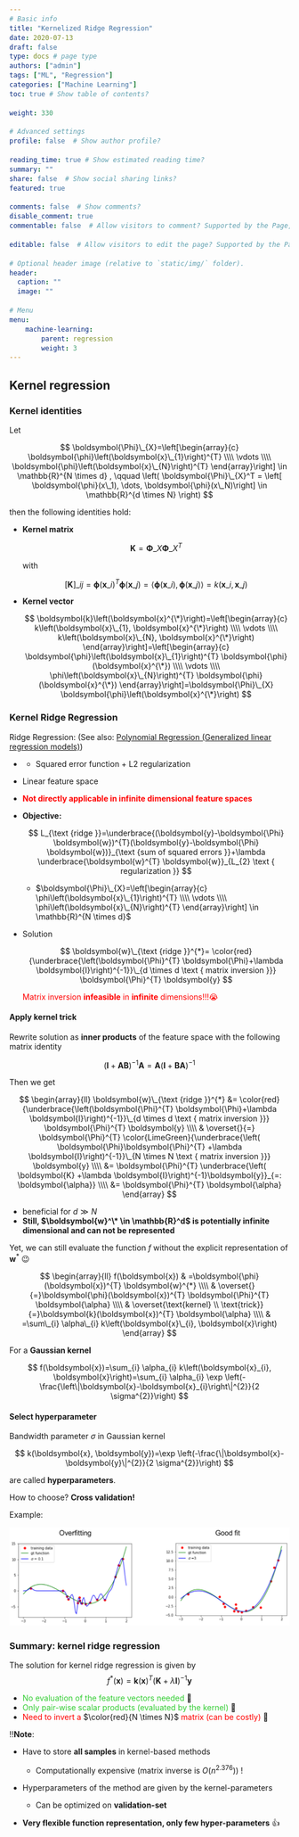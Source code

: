 ```yaml
---
# Basic info
title: "Kernelized Ridge Regression"
date: 2020-07-13
draft: false
type: docs # page type
authors: ["admin"]
tags: ["ML", "Regression"]
categories: ["Machine Learning"]
toc: true # Show table of contents?

weight: 330

# Advanced settings
profile: false  # Show author profile?

reading_time: true # Show estimated reading time?
summary: ""
share: false  # Show social sharing links?
featured: true

comments: false  # Show comments?
disable_comment: true
commentable: false  # Allow visitors to comment? Supported by the Page, Post, and Docs content types.

editable: false  # Allow visitors to edit the page? Supported by the Page, Post, and Docs content types.

# Optional header image (relative to `static/img/` folder).
header:
  caption: ""
  image: ""

# Menu
menu: 
    machine-learning:
        parent: regression
        weight: 3
---
```



## Kernel regression

### Kernel identities

Let

$$
\boldsymbol{\Phi}\_{X}=\left[\begin{array}{c}
                                            \boldsymbol{\phi}\left(\boldsymbol{x}\_{1}\right)^{T} \\\\
                                            \vdots \\\\
                                            \boldsymbol{\phi}\left(\boldsymbol{x}\_{N}\right)^{T}
\end{array}\right] \in \mathbb{R}^{N \times d} , \qquad \left( \boldsymbol{\Phi}\_{X}^T = \left[ \boldsymbol{\phi}(x\_1), \dots, \boldsymbol{\phi}(x\_N)\right] \in \mathbb{R}^{d \times N} \right)
$$

then the following identities hold:

- **Kernel matrix**

  $$
  \boldsymbol{K}=\boldsymbol{\Phi}\_{X} \boldsymbol{\Phi}\_{X}^{T}
  $$

  with 

  $$
  [\boldsymbol{K}]\_{ij}=\boldsymbol{\phi}\left(\boldsymbol{x}\_{i}\right)^{T} \boldsymbol{\phi}(\boldsymbol{x}\_{j}) = \langle \boldsymbol{\phi}(\boldsymbol{x}\_{i}), \boldsymbol{\phi}(\boldsymbol{x}\_{j}) \rangle = k\left(\boldsymbol{x}\_{i}, \boldsymbol{x}\_{j}\right)
  $$
  
- **Kernel vector**

  $$
  \boldsymbol{k}\left(\boldsymbol{x}^{\*}\right)=\left[\begin{array}{c}
  k\left(\boldsymbol{x}\_{1}, \boldsymbol{x}^{\*}\right) \\\\
  \vdots \\\\
  k\left(\boldsymbol{x}\_{N}, \boldsymbol{x}^{\*}\right)
  \end{array}\right]=\left[\begin{array}{c}
  \boldsymbol{\phi}\left(\boldsymbol{x}\_{1}\right)^{T} \boldsymbol{\phi}(\boldsymbol{x}^{\*}) \\\\
  \vdots \\\\
  \phi\left(\boldsymbol{x}\_{N}\right)^{T} \boldsymbol{\phi}(\boldsymbol{x}^{\*})
  \end{array}\right]=\boldsymbol{\Phi}\_{X} \boldsymbol{\phi}\left(\boldsymbol{x}^{\*}\right)
  $$

### Kernel Ridge Regression

Ridge Regression: (See also: [Polynomial Regression (Generalized linear regression models)](quiver-note-url/E1C1BD63-C259-41DE-8252-635696F048C0))

- - Squared error function + L2 regularization

- Linear feature space

- <span style="color:red">**Not directly applicable in infinite dimensional feature spaces**</span>

- **Objective:**

  $$
  L_{\text {ridge }}=\underbrace{(\boldsymbol{y}-\boldsymbol{\Phi} \boldsymbol{w})^{T}(\boldsymbol{y}-\boldsymbol{\Phi} \boldsymbol{w})}_{\text {sum of squared errors }}+\lambda \underbrace{\boldsymbol{w}^{T} \boldsymbol{w}}_{L_{2} \text { regularization }}
  $$

  - $\boldsymbol{\Phi}\_{X}=\left[\begin{array}{c}
    \phi\left(\boldsymbol{x}\_{1}\right)^{T} \\\\
    \vdots \\\\
    \phi\left(\boldsymbol{x}\_{N}\right)^{T}
    \end{array}\right] \in \mathbb{R}^{N \times d}$

- Solution

  $$
  \boldsymbol{w}\_{\text {ridge }}^{*}= \color{red}{\underbrace{\left(\boldsymbol{\Phi}^{T} \boldsymbol{\Phi}+\lambda \boldsymbol{I}\right)^{-1}}\_{d \times d \text { matrix inversion }}} \boldsymbol{\Phi}^{T} \boldsymbol{y}
  $$
  
  <span style="color:red">Matrix inversion **infeasible** in **infinite** dimensions!!!😭</span>

#### Apply kernel trick

Rewrite solution as **inner products** of the feature space with the following matrix identity

$$
(\boldsymbol{I} + \boldsymbol{A}\boldsymbol{B})^{-1}\boldsymbol{A} = \boldsymbol{A} (\boldsymbol{I} + \boldsymbol{B}\boldsymbol{A})^{-1}
$$

Then we get

$$
\begin{array}{ll}
\boldsymbol{w}\_{\text {ridge }}^{*} 
&= \color{red}{\underbrace{\left(\boldsymbol{\Phi}^{T} \boldsymbol{\Phi}+\lambda \boldsymbol{I}\right)^{-1}}\_{d \times d \text { matrix inversion }}} \boldsymbol{\Phi}^{T} \boldsymbol{y} \\\\
& \overset{}{=} \boldsymbol{\Phi}^{T} \color{LimeGreen}{\underbrace{\left( \boldsymbol{\Phi}\boldsymbol{\Phi}^{T} +\lambda \boldsymbol{I}\right)^{-1}}\_{N \times N \text { matrix inversion }}} \boldsymbol{y} \\\\
&= \boldsymbol{\Phi}^{T} \underbrace{\left( \boldsymbol{K} +\lambda \boldsymbol{I}\right)^{-1}\boldsymbol{y}}_{=: \boldsymbol{\alpha}} \\\\
&= \boldsymbol{\Phi}^{T} \boldsymbol{\alpha} 
\end{array}
$$

- beneficial for $d \gg N$
- **Still, $\boldsymbol{w}^\* \in \mathbb{R}^d$ is potentially infinite dimensional and can not be represented**

Yet, we can still evaluate the function $f$ without the explicit representation of $\boldsymbol{w}^*$ 😉

$$
\begin{array}{ll}
f(\boldsymbol{x}) 
& =\boldsymbol{\phi}(\boldsymbol{x})^{T} \boldsymbol{w}^{*} \\\\
& \overset{}{=}\boldsymbol{\phi}(\boldsymbol{x})^{T} \boldsymbol{\Phi}^{T} \boldsymbol{\alpha} \\\\
& \overset{\text{kernel} \\ \text{trick}}{=}\boldsymbol{k}(\boldsymbol{x})^{T} \boldsymbol{\alpha} \\\\
& =\sum\_{i} \alpha\_{i} k\left(\boldsymbol{x}\_{i}, \boldsymbol{x}\right)
\end{array}
$$

For a **Gaussian kernel**

$$
f(\boldsymbol{x})=\sum_{i} \alpha_{i} k\left(\boldsymbol{x}_{i}, \boldsymbol{x}\right)=\sum_{i} \alpha_{i} \exp \left(-\frac{\left\|\boldsymbol{x}-\boldsymbol{x}_{i}\right\|^{2}}{2 \sigma^{2}}\right)
$$

#### Select hyperparameter

Bandwidth parameter $\sigma$ in Gaussian kernel 

$$
k(\boldsymbol{x}, \boldsymbol{y})=\exp \left(-\frac{\|\boldsymbol{x}-\boldsymbol{y}\|^{2}}{2 \sigma^{2}}\right)
$$

are called **hyperparameters**.

How to choose? **Cross validation!**

Example:

![image-20200305164457118](https://raw.githubusercontent.com/EckoTan0804/upic-repo/master/uPic/image-20200305164457118.png)

### Summary: kernel ridge regression

The solution for kernel ridge regression is given by
$$
f^{*}(\boldsymbol{x})=\boldsymbol{k}(\boldsymbol{x})^{T}(\boldsymbol{K}+\lambda \boldsymbol{I})^{-1} \boldsymbol{y}
$$

- <span style="color:LimeGreen">No evaluation of the feature vectors needed</span> 👏
- <span style="color:LimeGreen">Only pair-wise scalar products (evaluated by the kernel)</span> 👏
- <span style="color:red">Need to invert a </span> $\color{red}{N \times N}$ <span style="color:red">matrix (can be costly)</span> 🤪

‼️**Note**:

- Have to store **all samples** in kernel-based methods

  - Computationally expensive (matrix inverse is $O(n^{2.376})$) !

- Hyperparameters of the method are given by the kernel-parameters 

  - Can be optimized on **validation-set**

- **Very flexible function representation, only few hyper-parameters** 👍